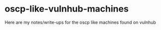 # oscp-like-vulnhub-machines
Here are my notes/write-ups for the oscp like machines found on vulnhub
